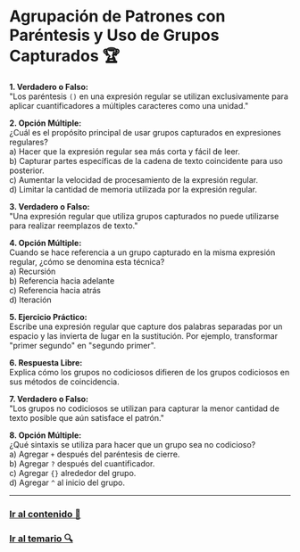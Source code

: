 # Agrupación de Patrones con Paréntesis y Uso de Grupos Capturados 🏆

**1. Verdadero o Falso:**  
"Los paréntesis `()` en una expresión regular se utilizan exclusivamente para aplicar cuantificadores a múltiples caracteres como una unidad."

**2. Opción Múltiple:**  
¿Cuál es el propósito principal de usar grupos capturados en expresiones regulares?  
a) Hacer que la expresión regular sea más corta y fácil de leer.  
b) Capturar partes específicas de la cadena de texto coincidente para uso posterior.  
c) Aumentar la velocidad de procesamiento de la expresión regular.  
d) Limitar la cantidad de memoria utilizada por la expresión regular.

**3. Verdadero o Falso:**  
"Una expresión regular que utiliza grupos capturados no puede utilizarse para realizar reemplazos de texto."

**4. Opción Múltiple:**  
Cuando se hace referencia a un grupo capturado en la misma expresión regular, ¿cómo se denomina esta técnica?  
a) Recursión  
b) Referencia hacia adelante  
c) Referencia hacia atrás  
d) Iteración

**5. Ejercicio Práctico:**  
Escribe una expresión regular que capture dos palabras separadas por un espacio y las invierta de lugar en la sustitución. Por ejemplo, transformar "primer segundo" en "segundo primer".

**6. Respuesta Libre:**  
Explica cómo los grupos no codiciosos difieren de los grupos codiciosos en sus métodos de coincidencia.

**7. Verdadero o Falso:**  
"Los grupos no codiciosos se utilizan para capturar la menor cantidad de texto posible que aún satisface el patrón."

**8. Opción Múltiple:**  
¿Qué sintaxis se utiliza para hacer que un grupo sea no codicioso?  
a) Agregar `+` después del paréntesis de cierre.  
b) Agregar `?` después del cuantificador.  
c) Agregar `{}` alrededor del grupo.  
d) Agregar `^` al inicio del grupo.

---

### [Ir al contenido 📝](../../temario/03-cuantificadores-y-grupos/grupos.md)

### [Ir al temario 🔍](../../readme.md)
